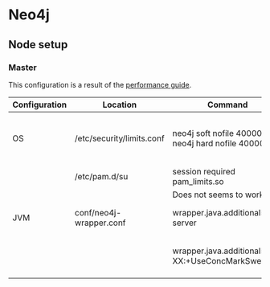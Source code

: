 # Neo4j

## Node setup

### Master
This configuration is a result of the [performance guide](http://docs.neo4j.org/chunked/stable/performance-guide.html).

| Configuration | Location | Command | Description |
| ------------- | -------- | ------- | ----------- |
| OS | /etc/security/limits.conf | neo4j  soft  nofile  40000<br>neo4j  hard  nofile  40000 | Increase maximum number of open files to 40.000. |
| | /etc/pam.d/su | session required pam_limits.so | see above |
||| Does not seems to work. ||
| JVM | conf/neo4j-wrapper.conf | wrapper.java.additional=-server | Start JVM in server mode. |
| | | wrapper.java.additional=-XX:+UseConcMarkSweepGC | Enable concurrent garbage collector. |
